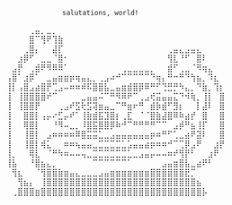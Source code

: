                   salutations, world!
⠀⠀⠀⠀⢀⣤⡀⣀⡀⠀⠀⠀⠀⠀⠀⠀⠀⠀⠀⠀⠀⠀⠀⠀⠀⠀⠀⠀⠀⠀⠀⠀⠀⠀⠀⠀⠀⠀
⠀⠀⠀⠀⣿⠉⢻⠟⢹⣷⠀⠀⠀⠀⠀⠀⠀⠀⠀⠀⠀⠀⠀⠀⠀⠀⠀⠀⠀⠀⠀⠀⠀⠀⠀⠀⠀⠀
⠀⠀⠀⢀⣿⡄⠀⠀⣼⡏⠀⠀⠀⠀⠀⠀⠀⠀⠀⠀⠀⠀⠀⠀⠀⠀⠀⠀⢀⣤⣄⣠⣤⣄⠀⠀⠀⠀
⠀⠀⣰⡿⠋⠀⣀⣀⠈⣿⠂⠀⠀⠀⠀⠀⠀⠀⠀⠀⠀⠀⠀⠀⠀⠀⠀⠀⢻⣇⠘⠋⠀⣿⠇⠀⠀⠀
⠀⣠⡟⠀⢀⣾⠟⠻⠿⠿⠁⠀⠀⠀⠀⠀⠀⠀⠀⠀⢀⣀⣀⣀⣀⡀⠀⠀⣾⠋⢀⣀⠈⠻⢶⣄⠀⠀
⢠⣿⠁⣰⡿⠁⠀⣀⣤⣶⣶⡶⢶⣤⣄⡀⢀⣠⠴⠚⠉⠉⠉⠉⠉⠙⢶⡄⠛⠒⠛⠙⢳⣦⡀⠹⣆⠀
⢸⡇⢠⣿⣠⣴⣿⡟⢉⣠⠤⠶⠶⠾⠯⣿⣿⣧⣀⣤⣶⣾⣿⡿⠿⠛⠋⢙⣛⡛⠳⣄⡀⠙⣷⡀⢹⡆
⢸⠀⢸⣿⣿⣿⣿⠞⠉⠀⠀⠀⠀⣀⣤⣤⠬⠉⠛⠻⠿⠟⠉⢀⣠⢞⣭⣤⣤⣍⠙⠺⢷⡀⢸⡇⠀⣿
⢸⠀⢸⣿⣿⡟⠀⠀⠀⢀⣠⠞⣫⢗⣫⢽⣶⣤⣀⠉⠛⣶⠖⠛⠀⣾⡷⣾⠋⣻⡆⠀⠀⡇⣼⠇⠀⣿
⢸⠀⠀⣿⣿⡇⢠⡤⠔⣋⡤⠞⠁⢸⣷⣾⣯⣹⣿⡆⢀⣏⠀⠈⠈⣿⣷⣼⣿⠿⠷⣴⡞⠀⣿⠀⠀⣿
⢸⠀⠀⢿⣿⡇⠀⠀⠘⠻⠤⣀⡀⠸⣿⣯⣿⣿⡿⠷⠚⠉⠛⠛⠛⠛⠉⠉⠀⣠⡾⠛⣦⢸⡏⠀⠀⣿
⢸⠀⠀⢸⣿⡇⠀⣠⠶⠶⠶⠶⠿⣿⣭⣭⣁⣀⣠⣤⣤⣤⣤⣤⣤⡶⠶⠛⠋⢁⣀⣴⠟⣽⠇⠀⠀⣿
⢸⠀⠀⢸⣿⡇⢾⣅⠀⠀⠶⠶⢦⣤⣤⣀⣉⣉⣉⣉⣁⣡⣤⣤⣴⡶⠶⠶⠚⠉⢉⡿⣠⠟⠀⠀⣰⡟
⢸⡀⠀⠀⢿⣇⠀⠈⠛⠳⠶⠤⠤⢤⣀⣉⣉⣉⣉⣉⣉⣁⣀⣠⣤⡤⠤⠤⠶⠞⢻⡟⠃⠀⠀⣰⠟⠀
⢸⣧⠀⠀⠘⣿⣦⣄⡀⠀⠀⠀⠀⠀⠀⠉⠉⠉⠉⠉⠉⠁⠀⠀⠀⠀⠀⣠⣤⣶⣿⣧⣀⣴⠟⠃⠀⠀
⠀⢻⣆⠀⠀⠈⢻⣿⣿⣷⣶⣤⣄⣀⣀⣀⣠⣤⣶⣶⣶⣶⣶⣶⣶⣿⣿⣿⣿⣿⣿⣟⡉⠀⠀⠀⠀⠀
⠀⠀⢻⣦⡄⠀⢸⣿⣿⣿⣿⣿⣿⣿⣿⣿⣿⣿⣿⣿⣿⣿⣿⣿⣿⣿⣿⣿⣿⣿⣿⣿⣿⣦⠀⠀⠀⠀
⠀⢀⣿⣿⣿⣶⣿⣿⣿⣿⣿⣿⣿⣿⣿⣿⣿⣿⣿⣿⣿⣿⣿⣿⣿⣿⣿⣿⣿⣿⣿⣿⣿⣿⡧⠀⠀⠀
